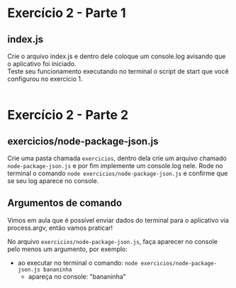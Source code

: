# Exercício 2 - Parte 1
## index.js
Crie o arquivo index.js e dentro dele coloque um console.log avisando que o aplicativo foi iniciado. <br>
Teste seu funcionamento executando no terminal o script de start que você configurou no exercício 1.
<br><br>
# Exercício 2 - Parte 2

## exercicios/node-package-json.js
Crie uma pasta chamada ```exercicios```, dentro dela crie um arquivo chamado ```node-package-json.js``` e por fim implemente um console.log nele.
Rode no terminal o comando ```node exercicios/node-package-json.js``` e confirme que se seu log aparece no console.

## Argumentos de comando
Vimos em aula que é possível enviar dados do terminal para o aplicativo via process.argv, então vamos praticar!

No arquivo ```exercicios/node-package-json.js```, faça aparecer no console pelo menos um argumento, por exemplo:
- ao executar no terminal o comando: ```node exercicios/node-package-json.js bananinha```
    - apareça no console: "bananinha"
